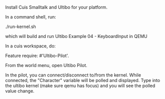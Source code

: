 Install Cuis Smalltalk and Ultibo for your platform.

In a command shell, run:

./run-kernel.sh

which will build and run Ultibo Example 04 - KeyboardInput in QEMU

In a cuis workspace, do:

Feature require: #'Ultibo-Pilot'.

From the world menu, open Ultibo Pilot.

In the pilot, you can connect/disconnect to/from the kernel.
While connected, the "Character" variable will be polled and displayed.
Type into the ultibo kernel (make sure qemu has focus) and you will see the polled value change.
